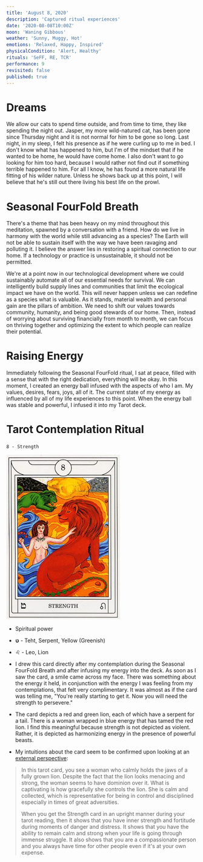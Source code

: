 ```yaml
---
title: 'August 8, 2020'
description: 'Captured ritual experiences'
date: '2020-08-08T10:00Z'
moon: 'Waning Gibbous'
weather: 'Sunny, Muggy, Hot'
emotions: 'Relaxed, Happy, Inspired'
physicalCondition: 'Alert, Healthy'
rituals: 'SeFF, RE, TCR'
performance: 9
revisited: false
published: true
---
```


# Dreams

We allow our cats to spend time outside, and from time to time, they like spending the night out. Jasper, my more wild-natured cat, has been gone since Thursday night and it is not normal for him to be gone so long. Last night, in my sleep, I felt his presence as if he were curling up to me in bed. I don't know what has happened to him, but I'm of the mindset that if he wanted to be home, he would have come home. I also don't want to go looking for him too hard, because I would rather not find out if something terrible happened to him. For all I know, he has found a more natural life fitting of his wilder nature. Unless he shows back up at this point, I will believe that he's still out there living his best life on the prowl.

# Seasonal FourFold Breath

There's a theme that has been heavy on my mind throughout this meditation, spawned by a conversation with a friend. How do we live in harmony with the world while still advancing as a species? The Earth will not be able to sustain itself with the way we have been ravaging and polluting it. I believe the answer lies in restoring a spiritual connection to our home. If a technology or practice is unsustainable, it should not be permitted.

We're at a point now in our technological development where we could sustainably automate all of our essential needs for survival. We can intelligently build supply lines and communities that limit the ecological impact we have on the world. This will never happen unless we can redefine as a species what is valuable. As it stands, material wealth and personal gain are the pillars of ambition. We need to shift our values towards community, humanity, and being good stewards of our home. Then, instead of worrying about surviving financially from month to month, we can focus on thriving together and optimizing the extent to which people can realize their potential.

# Raising Energy

Immediately following the Seasonal FourFold ritual, I sat at peace, filled with a sense that with the right dedication, everything will be okay. In this moment, I created an energy ball infused with the aspects of who I am. My values, desires, fears, joys, all of it. The current state of my energy as influenced by all of my life experiences to this point. When the energy ball was stable and powerful, I infused it into my Tarot deck.

# Tarot Contemplation Ritual

`8 - Strength`

![strength](./strength.jpg)

* Spiritual power

* **ט** - Teht, Serpent, Yellow (Greenish)

* ♌ - Leo, Lion

* I drew this card directly after my contemplation during the Seasonal FourFold Breath and after infusing my energy into the deck. As soon as I saw the card, a smile came across my face. There was something about the energy it held, in conjunction with the energy I was feeling from my contemplations, that felt very complimentary. It was almost as if the card was telling me, "You're really starting to get it. Now you will need the strength to persevere."

* The card depicts a red and green lion, each of which have a serpent for a tail. There is a woman wrapped in blue energy that has tamed the red lion. I find this meaningful because strength is not depicted as violent. Rather, it is depicted as harmonizing energy in the presence of powerful beasts.

* My intuitions about the card seem to be confirmed upon looking at an [external perspective](https://labyrinthos.co/blogs/tarot-card-meanings-list/strength-meaning-major-arcana-tarot-card-meanings):

> In this tarot card, you see a woman who calmly holds the jaws of a fully grown lion. Despite the fact that the lion looks menacing and strong, the woman seems to have dominion over it. What is captivating is how gracefully she controls the lion. She is calm and collected, which is representative for being in control and disciplined especially in times of great adversities.
>
> When you get the Strength card in an upright manner during your tarot reading, then it shows that you have inner strength and fortitude during moments of danger and distress. It shows that you have the ability to remain calm and strong when your life is going through immense struggle. It also shows that you are a compassionate person and you always have time for other people even if it's at your own expense.